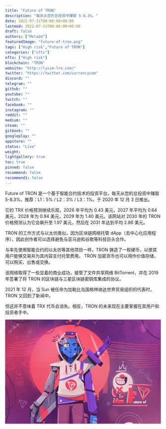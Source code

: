 ```yaml
---
title: "Future of TRON"
description: "每天从您的总投资中赚取 5-8.3%。"
date: 2022-07-31T00:00:00+08:00
lastmod: 2022-07-31T00:00:00+08:00
draft: false
authors: ["Metabd"]
featuredImage: "future-of-tron.png"
tags: ["High risk","Future of TRON"]
categories: ["nfts"]
nfts: ["High risk"]
blockchain: "TRON"
website: "http://lysim-lre.com/"
twitter: "https://twitter.com/currencycom"
discord: ""
telegram: ""
github: ""
youtube: ""
twitch: ""
facebook: ""
instagram: ""
reddit: ""
medium: ""
steam: ""
gitbook: ""
googleplay: ""
appstore: ""
status: "Live"
weight: 
lightgallery: true
toc: true
pinned: false
recommend: false
recommend1: false
---
```

Future of TRON 是一个基于智能合约技术的投资平台。每天从您的总投资中赚取 5-8.3%。推荐：L1：5% / L2：3% / L3：1%。于 2020 年 12 月 3 日推出。

它的 TRX 价格预测继续乐观，2026 年平均为 0.43 美元，2027 年平均为 0.64 美元，2028 年为 0.94 美元，2029 年为 1.40 美元。该网站对 2030 年的 TRON 价格预测认为它会飙升至 1.97 美元，然后在 2031 年达到平均 2.86 美元。

TRON 的工作方式与以太坊类似，因为区块链网络托管 dApp（去中心化应用程序），因此创作者可以选择避免与亚马逊和谷歌等科技巨头合作。

与率先使用智能合约的以太坊等其他项目一样，TRON 铸造了一枚硬币，以使其用户能够交易并为其内容支付托管费用。 TRON 加密货币也可以用作价值存储，可以购买、出售或交换。

该网络取得了一些显着的商业成功，接管了文件共享网络 BitTorrent，并在 2019 年签署了将 TRON 的区块链与三星区块链密钥库集成的协议。

2021 年 12 月，当 Sun 被任命为加勒比岛国格林纳达世界贸易组织的代表时，TRON 又回到了新闻中。

但这并不意味着 TRX 代币会消失。相反，TRON 的未来现在主要掌握在其用户和投资者手中。

![futureoftron-dapp-high-risk-tron-image1_55de93469db1277d6be9add1aa6cfb28](futureoftron-dapp-high-risk-tron-image1_55de93469db1277d6be9add1aa6cfb28.png)
